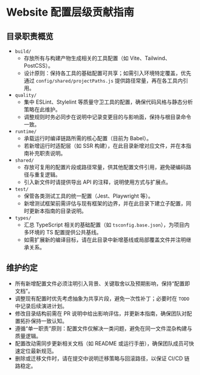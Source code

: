 # Website 配置层级贡献指南

## 目录职责概览

- `build/`
  - 存放所有与构建产物生成相关的工具配置（如 Vite、Tailwind、PostCSS）。
  - 设计原则：保持各工具的基础配置可共享；如需引入环境特定覆盖，优先通过 `config/shared/projectPaths.js` 提供路径常量，再在各工具内引用。
- `quality/`
  - 集中 ESLint、Stylelint 等质量守卫工具的配置，确保代码风格与静态分析策略在此维护。
  - 调整规则时务必同步在说明中记录变更目的与影响面，保持与根目录命令一致。
- `runtime/`
  - 承载运行时编译链路所需的核心配置（目前为 Babel）。
  - 若新增运行时适配层（如 SSR 构建），在此目录新增对应文件，并在本指南补充职责说明。
- `shared/`
  - 存放可复用的配置片段或路径常量，供其他配置文件引用，避免硬编码路径与重复逻辑。
  - 引入新文件时请提供导出 API 的注释，说明使用方式与扩展点。
- `test/`
  - 保管各类测试工具的统一配置（Jest、Playwright 等）。
  - 新增测试框架前需评估与现有框架的边界，并在此目录下建立子配置，同时更新本指南的目录说明。
- `types/`
  - 汇总 TypeScript 相关的基础配置（如 `tsconfig.base.json`），为项目内多环境的 TS 配置提供公共基线。
  - 如需扩展新的编译目标，请在此目录中新增基线或局部覆盖文件并注明继承关系。

## 维护约定

- 所有新增配置文件必须注明引入背景、关键取舍以及预期影响，保持“配置即文档”。
- 调整现有配置时优先考虑抽象为共享片段，避免一次性补丁；必要时在 `TODO` 中记录后续演进计划。
- 修改目录结构前需在 PR 说明中给出影响评估，并更新本指南，确保团队对配置拓扑保持一致认知。
- 遵循“单一职责”原则：配置文件仅解决一类问题，避免在同一文件混杂构建与质量逻辑。
- 配置改动需同步更新相关文档（如 README 或运行手册），确保团队成员可快速定位最新规范。
- 删除或迁移文件时，请在提交中说明迁移策略与回滚路径，以保证 CI/CD 链路稳定。
